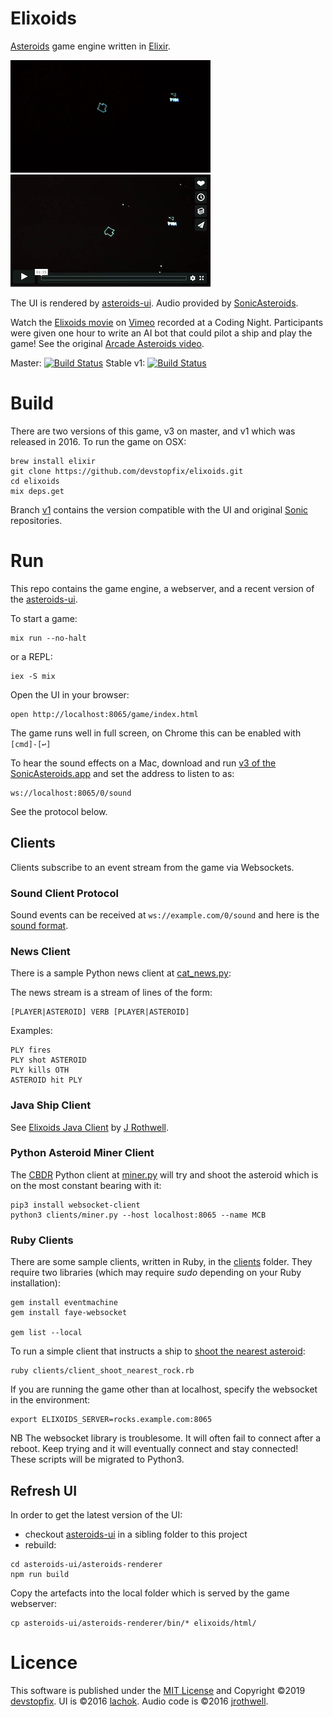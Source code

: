 # Elixoids

[Asteroids][1] game engine written in [Elixir][2].

[![Elixoids](docs/elixoids-8fps.gif)][6] [![Elixoids](docs/elixoids.vimeo.JPG)][6]


The UI is rendered by [asteroids-ui][3]. Audio provided by [SonicAsteroids][4].

Watch the [Elixoids movie][6] on [Vimeo](https://vimeo.com) recorded at a Coding Night. Participants were given one hour to write an AI bot that could pilot a ship and play the game! See the original [Arcade Asteroids video](https://www.youtube.com/watch?v=WYSupJ5r2zo).

Master: [![Build Status](https://travis-ci.org/devstopfix/elixoids.svg?branch=master)](https://travis-ci.org/devstopfix/elixoids) Stable v1: [![Build Status](https://travis-ci.org/devstopfix/elixoids.svg?branch=v1)](https://travis-ci.org/devstopfix/elixoids)


# Build

There are two versions of this game, v3 on master, and v1 which was released in 2016. To run the game on OSX:

    brew install elixir
    git clone https://github.com/devstopfix/elixoids.git
    cd elixoids
    mix deps.get

Branch [v1](//github.com/devstopfix/elixoids/tree/v1) contains the version compatible with the UI and original [Sonic][4] repositories.

# Run

This repo contains the game engine, a webserver, and a recent version of the [asteroids-ui][3].

To start a game:

    mix run --no-halt

or a REPL:

    iex -S mix

Open the UI in your browser:

    open http://localhost:8065/game/index.html

The game runs well in full screen, on Chrome this can be enabled with `[cmd]-[↩]`

To hear the sound effects on a Mac, download and run [v3 of the SonicAsteroids.app][7] and set the address to listen to as:

    ws://localhost:8065/0/sound

See the protocol below.

## Clients

Clients subscribe to an event stream from the game via Websockets.

### Sound Client Protocol

Sound events can be received at `ws://example.com/0/sound` and here is the [sound format](docs/sound_protocol.md).

### News Client

There is a sample Python news client at [cat_news.py](client/cat_news.py):

The news stream is a stream of lines of the form:

    [PLAYER|ASTEROID] VERB [PLAYER|ASTEROID]

Examples:

```
PLY fires
PLY shot ASTEROID
PLY kills OTH
ASTEROID hit PLY
```

### Java Ship Client

See [Elixoids Java Client](https://github.com/jrothwell/asteroids-client) by [J Rothwell][5].

### Python Asteroid Miner Client

The [CBDR](https://en.wikipedia.org/wiki/Constant_bearing,_decreasing_range) Python client at [miner.py](client/miner.py) will try and shoot the asteroid which is on the most constant bearing with it:

    pip3 install websocket-client
    python3 clients/miner.py --host localhost:8065 --name MCB

### Ruby Clients

There are some sample clients, written in Ruby, in the [clients](clients) folder. They require two libraries (which may require *sudo* depending on your Ruby installation):

    gem install eventmachine
    gem install faye-websocket

    gem list --local

To run a simple client that instructs a ship to [shoot the nearest asteroid](clients/client_shoot_nearest_rock.rb):

    ruby clients/client_shoot_nearest_rock.rb

If you are running the game other than at localhost, specify the websocket in the environment:

    export ELIXOIDS_SERVER=rocks.example.com:8065

NB The websocket library is troublesome. It will often fail to connect after a reboot. Keep trying and it will eventually connect and stay connected! These scripts will be migrated to Python3.

## Refresh UI

In order to get the latest version of the UI:

* checkout [asteroids-ui][3] in a sibling folder to this project
* rebuild:

```
cd asteroids-ui/asteroids-renderer
npm run build
````

Copy the artefacts into the local folder which is served by the game webserver:

    cp asteroids-ui/asteroids-renderer/bin/* elixoids/html/



# Licence

This software is published under the [MIT License](LICENSE) and Copyright ©2019 [devstopfix](https://www.devstopfix.com). UI is ©2016 [lachok](https://github.com/lachok). Audio code is ©2016 [jrothwell][5].


[1]: https://en.wikipedia.org/wiki/Asteroids_(video_game)
[2]: http://elixir-lang.org/
[3]: https://github.com/lachok/asteroids
[4]: https://github.com/jrothwell/sonic-asteroids
[5]: https://github.com/jrothwell
[6]: https://vimeo.com/330017229
[7]: https://github.com/devstopfix/sonic-asteroids/releases/tag/v3.19.118